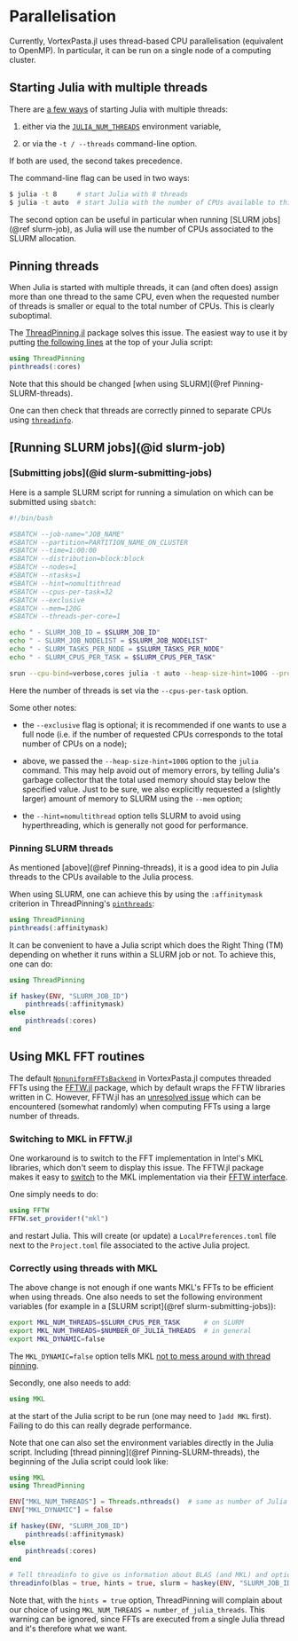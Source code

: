 # Parallelisation

Currently, VortexPasta.jl uses thread-based CPU parallelisation (equivalent to
OpenMP).
In particular, it can be run on a single node of a computing cluster.

## Starting Julia with multiple threads

There are [a few ways](https://docs.julialang.org/en/v1/manual/multi-threading/) of starting
Julia with multiple threads:

1. either via the [`JULIA_NUM_THREADS`](https://docs.julialang.org/en/v1/manual/environment-variables/#JULIA_NUM_THREADS) environment variable,

2. or via the `-t / --threads` command-line option.

If both are used, the second takes precedence.

The command-line flag can be used in two ways:

```bash
$ julia -t 8     # start Julia with 8 threads
$ julia -t auto  # start Julia with the number of CPUs available to this Julia process
```

The second option can be useful in particular when running [SLURM jobs](@ref
slurm-job), as Julia will use the number of CPUs associated to the SLURM allocation.


## Pinning threads

When Julia is started with multiple threads, it can (and often does) assign
more than one thread to the same CPU, even when the requested number of threads
is smaller or equal to the total number of CPUs.
This is clearly suboptimal.

The [ThreadPinning.jl](https://github.com/carstenbauer/ThreadPinning.jl) package
solves this issue.
The easiest way to use it by putting [the following lines](https://carstenbauer.github.io/ThreadPinning.jl/stable/examples/ex_pinning_julia_threads/#pinthreads) at the top of your Julia script:

```julia
using ThreadPinning
pinthreads(:cores)
```

Note that this should be changed [when using SLURM](@ref Pinning-SLURM-threads).

One can then check that threads are correctly pinned to separate CPUs using [`threadinfo`](https://carstenbauer.github.io/ThreadPinning.jl/stable/examples/ex_pinning_julia_threads/#threadinfo_example).

## [Running SLURM jobs](@id slurm-job)

### [Submitting jobs](@id slurm-submitting-jobs)

Here is a sample SLURM script for running a simulation on
which can be submitted using `sbatch`:

```bash
#!/bin/bash

#SBATCH --job-name="JOB_NAME"
#SBATCH --partition=PARTITION_NAME_ON_CLUSTER
#SBATCH --time=1:00:00
#SBATCH --distribution=block:block
#SBATCH --nodes=1
#SBATCH --ntasks=1
#SBATCH --hint=nomultithread
#SBATCH --cpus-per-task=32
#SBATCH --exclusive
#SBATCH --mem=120G
#SBATCH --threads-per-core=1

echo " - SLURM_JOB_ID = $SLURM_JOB_ID"
echo " - SLURM_JOB_NODELIST = $SLURM_JOB_NODELIST"
echo " - SLURM_TASKS_PER_NODE = $SLURM_TASKS_PER_NODE"
echo " - SLURM_CPUS_PER_TASK = $SLURM_CPUS_PER_TASK"

srun --cpu-bind=verbose,cores julia -t auto --heap-size-hint=100G --project=. script.jl
```

Here the number of threads is set via the `--cpus-per-task` option.

Some other notes:

- the `--exclusive` flag is optional; it is recommended if one wants to use
  a full node (i.e. if the number of requested CPUs corresponds to the total
  number of CPUs on a node);

- above, we passed the `--heap-size-hint=100G` option to the `julia` command.
  This may help avoid out of memory errors, by telling Julia's garbage
  collector that the total used memory should stay below the specified value.
  Just to be sure, we also explicitly requested a (slightly larger) amount
  of memory to SLURM using the `--mem` option;

- the `--hint=nomultithread` option tells SLURM to avoid using hyperthreading,
  which is generally not good for performance.

### Pinning SLURM threads

As mentioned [above](@ref Pinning-threads), it is a good idea to pin Julia threads
to the CPUs available to the Julia process.

When using SLURM, one can achieve this by using the `:affinitymask` criterion in ThreadPinning's [`pinthreads`](https://carstenbauer.github.io/ThreadPinning.jl/stable/refs/api_pinning/#ThreadPinning.pinthreads):

```julia
using ThreadPinning
pinthreads(:affinitymask)
```

It can be convenient to have a Julia script which does the Right Thing (TM)
depending on whether it runs within a SLURM job or not.
To achieve this, one can do:

```julia
using ThreadPinning

if haskey(ENV, "SLURM_JOB_ID")
    pinthreads(:affinitymask)
else
    pinthreads(:cores)
end
```
## Using MKL FFT routines

The default [`NonuniformFFTsBackend`](@ref) in VortexPasta.jl computes threaded
FFTs using the [FFTW.jl](https://github.com/JuliaMath/FFTW.jl) package, which
by default wraps the FFTW libraries written in C.
However, FFTW.jl has an [unresolved
issue](https://github.com/JuliaMath/FFTW.jl/issues/236) which can be
encountered (somewhat randomly) when computing FFTs using a large number of
threads.

### Switching to MKL in FFTW.jl

One workaround is to switch to the FFT implementation in Intel's MKL libraries, which don't seem to display this issue.
The FFTW.jl package makes it easy to [switch](https://github.com/JuliaMath/FFTW.jl?tab=readme-ov-file#mkl) to the MKL implementation via their [FFTW interface](https://www.intel.com/content/www/us/en/docs/onemkl/developer-reference-fortran/2023-0/fftw3-interface-to-onemkl.html).

One simply needs to do:

```julia
using FFTW
FFTW.set_provider!("mkl")
```

and restart Julia. This will create (or update) a `LocalPreferences.toml` file next to the `Project.toml` file associated to the active Julia project.

### Correctly using threads with MKL

The above change is not enough if one wants MKL's FFTs to be efficient when
using threads.
One also needs to set the following environment variables (for example in a [SLURM script](@ref slurm-submitting-jobs)):

```bash
export MKL_NUM_THREADS=$SLURM_CPUS_PER_TASK      # on SLURM
export MKL_NUM_THREADS=$NUMBER_OF_JULIA_THREADS  # in general
export MKL_DYNAMIC=false
```

The `MKL_DYNAMIC=false` option tells MKL [not to mess around with thread pinning](https://carstenbauer.github.io/ThreadPinning.jl/stable/examples/ex_blas/#Intel-MKL).

Secondly, one also needs to add:

```julia
using MKL
```

at the start of the Julia script to be run (one may need to `]add MKL` first).
Failing to do this can really degrade performance.

Note that one can also set the environment variables directly in the Julia script.
Including [thread pinning](@ref Pinning-SLURM-threads), the beginning of the
Julia script could look like:

```julia
using MKL
using ThreadPinning

ENV["MKL_NUM_THREADS"] = Threads.nthreads()  # same as number of Julia threads
ENV["MKL_DYNAMIC"] = false

if haskey(ENV, "SLURM_JOB_ID")
    pinthreads(:affinitymask)
else
    pinthreads(:cores)
end

# Tell threadinfo to give us information about BLAS (and MKL) and optionally about the SLURM set-up.
threadinfo(blas = true, hints = true, slurm = haskey(ENV, "SLURM_JOB_ID"))
```

Note that, with the `hints = true` option, ThreadPinning will complain about
our choice of using `MKL_NUM_THREADS = number_of_julia_threads`. This warning
can be ignored, since FFTs are executed from a single Julia thread and it's
therefore what we want.
